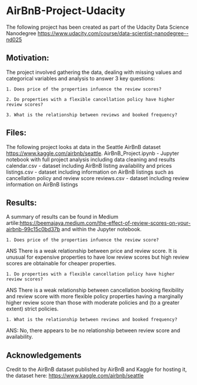 # AirBnB-Project-Udacity

The following project has been created as part of the Udacity Data Science Nanodegree https://www.udacity.com/course/data-scientist-nanodegree--nd025 

## Motivation:
The project involved gathering the data, dealing with missing values and categorical variables and analysis to answer 3 key questions: 
  
    1. Does price of the properties infuence the review scores?
    
    2. Do properties with a flexible cancellation policy have higher review scores?
    
    3. What is the relationship between reviews and booked frequency?
    
## Files:
  The following project looks at data in the Seattle AirBnB dataset https://www.kaggle.com/airbnb/seattle.
  AirBnB_Project.ipynb - Jupyter notebook with full project analysis including data cleaning and results
  calendar.csv - dataset including AirBnB listing availability and prices
  listings.csv - dataset including information on AirBnB listings such as cancellation policy and review score
  reviews.csv - dataset including review information on AirBnB listings
  
## Results:
  A summary of results can be found in Medium artile:https://beemajaya.medium.com/the-effect-of-review-scores-on-your-airbnb-99c15c0bd37b  and within the Jupyter notebook.
  
    1. Does price of the properties infuence the review score?
  ANS
    There is a weak relationship between price and review score. It is unusual for expensive properties to have low review scores but high review scores are obtainable for cheaper properties.
    
    1. Do properties with a flexible cancellation policy have higher review scores?
  ANS
    There is a weak relationship between cancellation booking flexibility and review score with more flexible policy properties having a marginally higher review score than those with moderate policies and (to a greater extent) strict policies.
    
    1. What is the relationship between reviews and booked frequency?
   ANS:
    No, there appears to be no relationship between review score and availability.
    
    
## Acknowledgements
Credit to the AirBnB dataset published by AirBnB and Kaggle for hosting it, the dataset here: https://www.kaggle.com/airbnb/seattle
